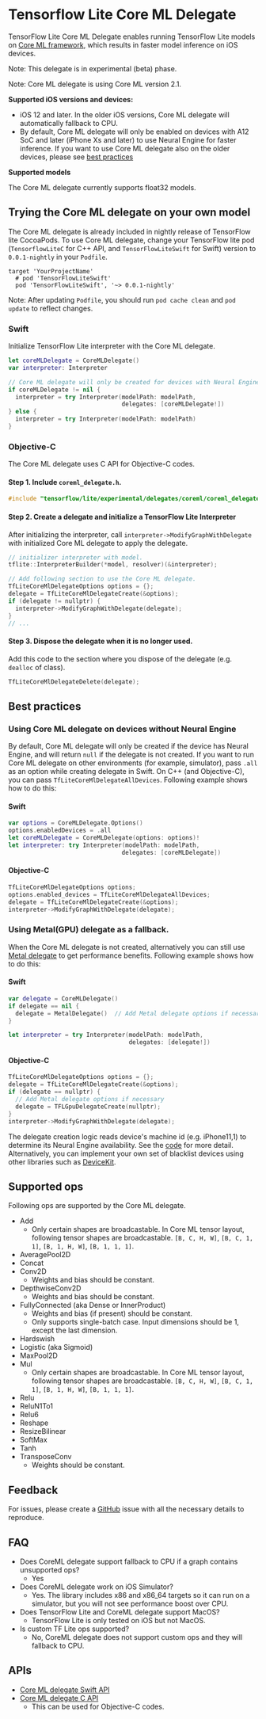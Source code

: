 # Tensorflow Lite Core ML Delegate

TensorFlow Lite Core ML Delegate enables running TensorFlow Lite models on
[Core ML framework](https://developer.apple.com/documentation/coreml),
which results in faster model inference on iOS devices.

Note: This delegate is in experimental (beta) phase.

Note: Core ML delegate is using Core ML version 2.1.

**Supported iOS versions and devices:**

*   iOS 12 and later. In the older iOS versions, Core ML delegate will
    automatically fallback to CPU.
*   By default, Core ML delegate will only be enabled on devices with A12 SoC
    and later (iPhone Xs and later) to use Neural Engine for faster inference.
    If you want to use Core ML delegate also on the older devices, please see
    [best practices](#best-practices)

**Supported models**

The Core ML delegate currently supports float32 models.

## Trying the Core ML delegate on your own model

The Core ML delegate is already included in nightly release of TensorFlow lite
CocoaPods. To use Core ML delegate, change your TensorFlow lite pod
(`TensorflowLiteC` for C++ API, and `TensorFlowLiteSwift` for Swift) version to
`0.0.1-nightly` in your `Podfile`.

```
target 'YourProjectName'
  # pod 'TensorFlowLiteSwift'
  pod 'TensorFlowLiteSwift', '~> 0.0.1-nightly'
```

Note: After updating `Podfile`, you should run `pod cache clean` and `pod
update` to reflect changes.

### Swift

Initialize TensorFlow Lite interpreter with the Core ML delegate.

```swift
let coreMLDelegate = CoreMLDelegate()
var interpreter: Interpreter

// Core ML delegate will only be created for devices with Neural Engine
if coreMLDelegate != nil {
  interpreter = try Interpreter(modelPath: modelPath,
                                delegates: [coreMLDelegate!])
} else {
  interpreter = try Interpreter(modelPath: modelPath)
}
```

### Objective-C

The Core ML delegate uses C API for Objective-C codes.

#### Step 1. Include `coreml_delegate.h`.

```objectivec
#include "tensorflow/lite/experimental/delegates/coreml/coreml_delegate.h"
```

#### Step 2. Create a delegate and initialize a TensorFlow Lite Interpreter

After initializing the interpreter, call `interpreter->ModifyGraphWithDelegate`
with initialized Core ML delegate to apply the delegate.

```objectivec
// initializer interpreter with model.
tflite::InterpreterBuilder(*model, resolver)(&interpreter);

// Add following section to use the Core ML delegate.
TfLiteCoreMlDelegateOptions options = {};
delegate = TfLiteCoreMlDelegateCreate(&options);
if (delegate != nullptr) {
  interpreter->ModifyGraphWithDelegate(delegate);
}
// ...
```

#### Step 3. Dispose the delegate when it is no longer used.

Add this code to the section where you dispose of the delegate (e.g. `dealloc`
of class).

```objectivec
TfLiteCoreMlDelegateDelete(delegate);
```

## Best practices

### Using Core ML delegate on devices without Neural Engine

By default, Core ML delegate will only be created if the device has Neural
Engine, and will return `null` if the delegate is not created. If you want to
run Core ML delegate on other environments (for example, simulator), pass `.all`
as an option while creating delegate in Swift. On C++ (and Objective-C), you can
pass `TfLiteCoreMlDelegateAllDevices`. Following example shows how to do this:

#### Swift

```swift
var options = CoreMLDelegate.Options()
options.enabledDevices = .all
let coreMLDelegate = CoreMLDelegate(options: options)!
let interpreter: try Interpreter(modelPath: modelPath,
                                delegates: [coreMLDelegate])
```

#### Objective-C

```objectivec
TfLiteCoreMlDelegateOptions options;
options.enabled_devices = TfLiteCoreMlDelegateAllDevices;
delegate = TfLiteCoreMlDelegateCreate(&options);
interpreter->ModifyGraphWithDelegate(delegate);
```

### Using Metal(GPU) delegate as a fallback.

When the Core ML delegate is not created, alternatively you can still use
[Metal delegate](https://www.tensorflow.org/lite/performance/gpu#ios) to get
performance benefits. Following example shows how to do this:

#### Swift

```swift
var delegate = CoreMLDelegate()
if delegate == nil {
  delegate = MetalDelegate()  // Add Metal delegate options if necessary.
}

let interpreter = try Interpreter(modelPath: modelPath,
                                  delegates: [delegate!])
```

#### Objective-C

```objectivec
TfLiteCoreMlDelegateOptions options = {};
delegate = TfLiteCoreMlDelegateCreate(&options);
if (delegate == nullptr) {
  // Add Metal delegate options if necessary
  delegate = TFLGpuDelegateCreate(nullptr);
}
interpreter->ModifyGraphWithDelegate(delegate);
```

The delegate creation logic reads device's machine id (e.g. iPhone11,1)
to determine its Neural Engine availability. See the
[code](https://github.com/tensorflow/tensorflow/blob/master/tensorflow/lite/experimental/delegates/coreml/coreml_delegate.mm)
for more detail. Alternatively, you can implement your own set of blacklist
devices using other libraries such as
[DeviceKit](https://github.com/devicekit/DeviceKit).

## Supported ops

Following ops are supported by the Core ML delegate.

*   Add
    *   Only certain shapes are broadcastable. In Core ML tensor layout,
        following tensor shapes are broadcastable. `[B, C, H, W]`, `[B, C, 1,
        1]`, `[B, 1, H, W]`, `[B, 1, 1, 1]`.
*   AveragePool2D
*   Concat
*   Conv2D
    *   Weights and bias should be constant.
*   DepthwiseConv2D
    *   Weights and bias should be constant.
*   FullyConnected (aka Dense or InnerProduct)
    *   Weights and bias (if present) should be constant.
    *   Only supports single-batch case. Input dimensions should be 1, except
        the last dimension.
*   Hardswish
*   Logistic (aka Sigmoid)
*   MaxPool2D
*   Mul
    *   Only certain shapes are broadcastable. In Core ML tensor layout,
        following tensor shapes are broadcastable. `[B, C, H, W]`, `[B, C, 1,
        1]`, `[B, 1, H, W]`, `[B, 1, 1, 1]`.
*   Relu
*   ReluN1To1
*   Relu6
*   Reshape
*   ResizeBilinear
*   SoftMax
*   Tanh
*   TransposeConv
    *   Weights should be constant.

## Feedback

For issues, please create a
[GitHub](https://github.com/tensorflow/tensorflow/issues/new?template=50-other-issues.md)
issue with all the necessary details to reproduce.

## FAQ

* Does CoreML delegate support fallback to CPU if a graph contains unsupported
  ops?
  * Yes
* Does CoreML delegate work on iOS Simulator?
  * Yes. The library includes x86 and x86_64 targets so it can run on
    a simulator, but you will not see performance boost over CPU.
* Does TensorFlow Lite and CoreML delegate support MacOS?
  * TensorFlow Lite is only tested on iOS but not MacOS.
* Is custom TF Lite ops supported?
  * No, CoreML delegate does not support custom ops and they will fallback to
    CPU.

## APIs

*   [Core ML delegate Swift API](https://github.com/tensorflow/tensorflow/blob/master/tensorflow/lite/experimental/swift/Sources/CoreMLDelegate.swift)
*   [Core ML delegate C API](https://github.com/tensorflow/tensorflow/blob/master/tensorflow/lite/experimental/delegates/coreml/coreml_delegate.h)
    *   This can be used for Objective-C codes.
